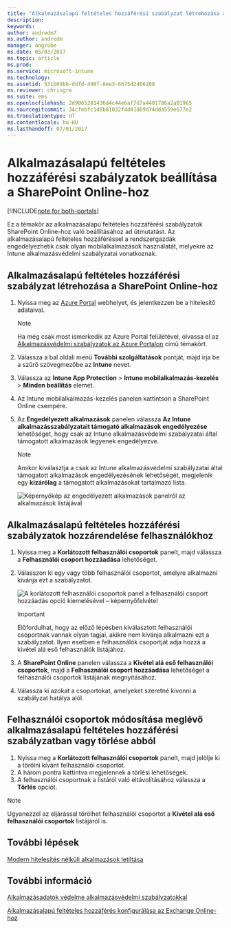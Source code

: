 ```yaml
---
title: "Alkalmazásalapú feltételes hozzáférési szabályzat létrehozása a SharePoint Online-hoz"
description: 
keywords: 
author: andredm7
ms.author: andredm
manager: angrobe
ms.date: 05/03/2017
ms.topic: article
ms.prod: 
ms.service: microsoft-intune
ms.technology: 
ms.assetid: 531b09bb-ddfd-498f-8ee3-6675d2466208
ms.reviewer: chrisgre
ms.suite: ems
ms.openlocfilehash: 2d9065281436d4c44e6af7d7a4401786a2a01965
ms.sourcegitcommit: 34cfebfc1d8b81032f4d41869d74dda559e677e2
ms.translationtype: HT
ms.contentlocale: hu-HU
ms.lasthandoff: 07/01/2017
---
```

# <a name="set-up-app-based-conditional-access-ca-policies-for-sharepoint-online"></a>Alkalmazásalapú feltételes hozzáférési szabályzatok beállítása a SharePoint Online-hoz

[!INCLUDE[note for both-portals](../includes/note-for-both-portals.md)]

Ez a témakör az alkalmazásalapú feltételes hozzáférési szabályzatok SharePoint Online-hoz való beállításához ad útmutatást. Az alkalmazásalapú feltételes hozzáféréssel a rendszergazdák engedélyezhetik csak olyan mobilalkalmazások használatát, melyekre az Intune alkalmazásvédelmi szabályzatai vonatkoznak.

## <a name="to-create-the-app-based-ca-policy-for-sharepoint-online"></a>Alkalmazásalapú feltételes hozzáférési szabályzat létrehozása a SharePoint Online-hoz

1. Nyissa meg az [Azure Portal](https://portal.azure.com) webhelyet, és jelentkezzen be a hitelesítő adataival.

    > [!NOTE]
    > Ha még csak most ismerkedik az Azure Portal felületével, olvassa el az [Alkalmazásvédelmi szabályzatok az Azure Portalon](azure-portal-for-microsoft-intune-mam-policies.md) című témakört.

2. Válassza a bal oldali menü **További szolgáltatások** pontját, majd írja be a szűrő szövegmezőbe az **Intune** nevet.

3. Válassza az **Intune App Protection** > **Intune mobilalkalmazás-kezelés** > **Minden beállítás** elemet.

4. Az Intune mobilalkalmazás-kezelés panelen kattintson a SharePoint Online csempére.

5. Az **Engedélyezett alkalmazások** panelen válassza **Az Intune alkalmazásszabályzatait támogató alkalmazások engedélyezése** lehetőséget, hogy csak az Intune alkalmazásvédelmi szabályzatai által támogatott alkalmazások legyenek engedélyezve.

    > [!NOTE] 
    > Amikor kiválasztja a csak az Intune alkalmazásvédelmi szabályzatai által támogatott alkalmazások engedélyezésének lehetőségét, megjelenik egy **kizárólag** a támogatott alkalmazásokat tartalmazó lista.

    ![Képernyőkép az engedélyezett alkalmazások panelről az alkalmazások listájával](../media/mam-ca-spo-allowed-apps.png)

## <a name="to-assign-app-based-ca-policies-to-your-users"></a>Alkalmazásalapú feltételes hozzáférési szabályzatok hozzárendelése felhasználókhoz

1. Nyissa meg a **Korlátozott felhasználói csoportok** panelt, majd válassza a **Felhasználói csoport hozzáadása** lehetőséget.

2. Válasszon ki egy vagy több felhasználói csoportot, amelyre alkalmazni kívánja ezt a szabályzatot.

    ![A korlátozott felhasználói csoportok panel a felhasználói csoport hozzáadás opció kiemelésével – képernyőfelvétel](../media/mam-ca-spo-restricted-groups.png)

    > [!IMPORTANT] 
    > Előfordulhat, hogy az előző lépésben kiválasztott felhasználói csoportnak vannak olyan tagjai, akikre nem kívánja alkalmazni ezt a szabályzatot. Ilyen esetben e felhasználók csoportját adja hozzá a kivétel alá eső felhasználók listájához. 

3. A **SharePoint Online** panelen válassza a **Kivétel alá eső felhasználói csoportok**, majd a **Felhasználói csoport hozzáadása** lehetőséget a felhasználói csoportok listájának megnyitásához.

4. Válassza ki azokat a csoportokat, amelyeket szeretné kivonni a szabályzat hatálya alól.  

## <a name="to-modify-or-delete-user-groups-from-an-existing-app-based-ca-policy"></a>Felhasználói csoportok módosítása meglévő alkalmazásalapú feltételes hozzáférési szabályzatban vagy törlése abból

1. Nyissa meg a **Korlátozott felhasználói csoportok** panelt, majd jelölje ki a törölni kívánt felhasználói csoportot.
2. A három pontra kattintva megjelennek a törlési lehetőségek.
3. A felhasználói csoportnak a listáról való eltávolításához válassza a **Törlés** opciót.

> [!NOTE] 
> Ugyanezzel az eljárással törölhet felhasználói csoportot a **Kivétel alá eső felhasználói csoportok** listájáról is.

## <a name="next-steps"></a>További lépések

[Modern hitelesítés nélküli alkalmazások letiltása](block-apps-with-no-modern-authentication.md)

## <a name="see-also"></a>További információ

[Alkalmazásadatok védelme alkalmazásvédelmi szabályzatokkal](protect-app-data-using-mobile-app-management-policies-with-microsoft-intune.md)

[Alkalmazásalapú feltételes hozzáférés konfigurálása az Exchange Online-hoz](mam-ca-for-exchange-online.md)

